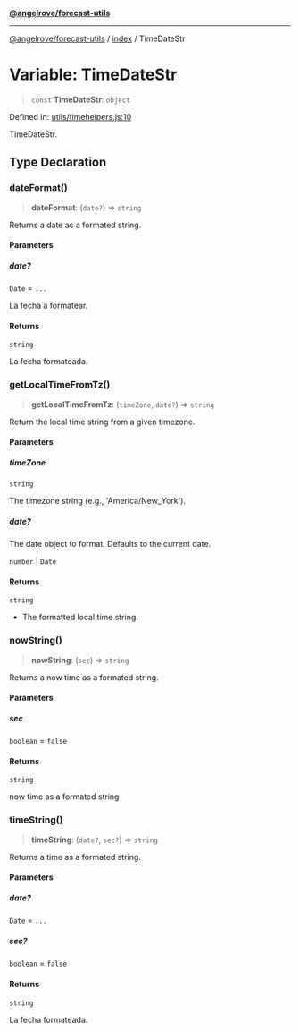 [**@angelrove/forecast-utils**](../../README.md)

***

[@angelrove/forecast-utils](../../modules.md) / [index](../README.md) / TimeDateStr

# Variable: TimeDateStr

> `const` **TimeDateStr**: `object`

Defined in: [utils/timehelpers.js:10](https://github.com/angelrove/forecast-utils/blob/24fb242ac959e4d78950a4cc0b4469220f80b468/src/utils/timehelpers.js#L10)

TimeDateStr.

## Type Declaration

### dateFormat()

> **dateFormat**: (`date?`) => `string`

Returns a date as a formated string.

#### Parameters

##### date?

`Date` = `...`

La fecha a formatear.

#### Returns

`string`

La fecha formateada.

### getLocalTimeFromTz()

> **getLocalTimeFromTz**: (`timeZone`, `date?`) => `string`

Return the local time string from a given timezone.

#### Parameters

##### timeZone

`string`

The timezone string (e.g., 'America/New_York').

##### date?

The date object to format. Defaults to the current date.

`number` | `Date`

#### Returns

`string`

- The formatted local time string.

### nowString()

> **nowString**: (`sec`) => `string`

Returns a now time as a formated string.

#### Parameters

##### sec

`boolean` = `false`

#### Returns

`string`

now time as a formated string

### timeString()

> **timeString**: (`date?`, `sec?`) => `string`

Returns a time as a formated string.

#### Parameters

##### date?

`Date` = `...`

##### sec?

`boolean` = `false`

#### Returns

`string`

La fecha formateada.
